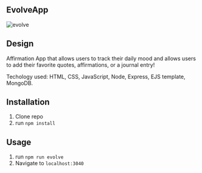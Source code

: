 ## EvolveApp

![evolve](https://j.gifs.com/A672V9.gif)

<!-- older gif will need to update eventually -->

## Design

Affirmation App that allows users to track their daily mood and allows users to add their favorite quotes, affirmations, or a journal entry! 

Techology used: HTML, CSS, JavaScript, Node, Express, EJS template, MongoDB. 

## Installation

1. Clone repo
2. run `npm install`

## Usage

1. run `npm run evolve`
2. Navigate to `localhost:3040`